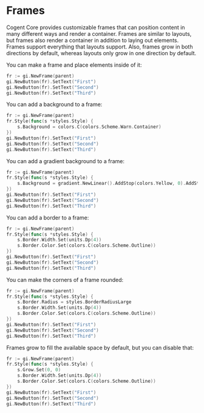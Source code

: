 # Frames

Cogent Core provides customizable frames that can position content in many different ways and render a container. Frames are similar to layouts, but frames also render a container in addition to laying out elements. Frames support everything that layouts support. Also, frames grow in both directions by default, whereas layouts only grow in one direction by default.

You can make a frame and place elements inside of it:

```Go
fr := gi.NewFrame(parent)
gi.NewButton(fr).SetText("First")
gi.NewButton(fr).SetText("Second")
gi.NewButton(fr).SetText("Third")
```

You can add a background to a frame:

```Go
fr := gi.NewFrame(parent)
fr.Style(func(s *styles.Style) {
    s.Background = colors.C(colors.Scheme.Warn.Container)
})
gi.NewButton(fr).SetText("First")
gi.NewButton(fr).SetText("Second")
gi.NewButton(fr).SetText("Third")
```

You can add a gradient background to a frame:

```Go
fr := gi.NewFrame(parent)
fr.Style(func(s *styles.Style) {
    s.Background = gradient.NewLinear().AddStop(colors.Yellow, 0).AddStop(colors.Orange, 0.5).AddStop(colors.Red, 1)
})
gi.NewButton(fr).SetText("First")
gi.NewButton(fr).SetText("Second")
gi.NewButton(fr).SetText("Third")
```

You can add a border to a frame:

```Go
fr := gi.NewFrame(parent)
fr.Style(func(s *styles.Style) {
    s.Border.Width.Set(units.Dp(4))
    s.Border.Color.Set(colors.C(colors.Scheme.Outline))
})
gi.NewButton(fr).SetText("First")
gi.NewButton(fr).SetText("Second")
gi.NewButton(fr).SetText("Third")
```

You can make the corners of a frame rounded:

```Go
fr := gi.NewFrame(parent)
fr.Style(func(s *styles.Style) {
    s.Border.Radius = styles.BorderRadiusLarge
    s.Border.Width.Set(units.Dp(4))
    s.Border.Color.Set(colors.C(colors.Scheme.Outline))
})
gi.NewButton(fr).SetText("First")
gi.NewButton(fr).SetText("Second")
gi.NewButton(fr).SetText("Third")
```

Frames grow to fill the available space by default, but you can disable that:

```Go
fr := gi.NewFrame(parent)
fr.Style(func(s *styles.Style) {
    s.Grow.Set(0, 0)
    s.Border.Width.Set(units.Dp(4))
    s.Border.Color.Set(colors.C(colors.Scheme.Outline))
})
gi.NewButton(fr).SetText("First")
gi.NewButton(fr).SetText("Second")
gi.NewButton(fr).SetText("Third")
```

